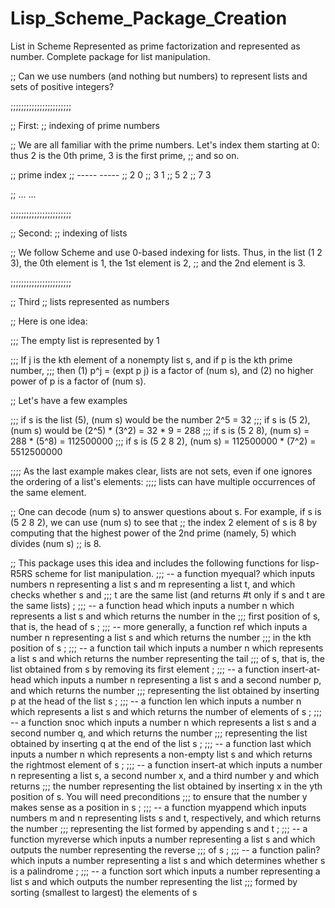 # Lisp_Scheme_Package_Creation
List in Scheme Represented as prime factorization and represented as number. Complete package for list manipulation.


;; Can we use numbers (and nothing but numbers) to represent lists and sets of positive integers?

;;;;;;;;;;;;;;;;;;;;;;;

;; First: 
;; indexing of prime numbers

;; We are all familiar with the prime numbers.  Let's index them starting at 0: thus 2 is the 0th prime, 3 is the first prime,
;; and so on.

;;     prime     index
;;     -----     -----
;;       2         0
;;       3         1
;;       5         2
;;       7         3

;;      ...       ...


;;;;;;;;;;;;;;;;;;;;;;;

;; Second:
;; indexing of lists

;; We follow Scheme and use 0-based indexing for lists.  Thus, in the list (1 2 3), the 0th element is 1, the 1st element is 2,
;; and the 2nd element is 3.


;;;;;;;;;;;;;;;;;;;;;;;

;; Third
;; lists represented as numbers


;; Here is one idea:

;;; The empty list is represented by 1

;;; If j is the kth element of a nonempty list s, and if p is the kth prime number,
;;; then (1) p^j = (expt p j) is a factor of (num s), and (2) no higher power of p is a factor of (num s).

;; Let's have a few examples

;;; if s is the list (5), (num s) would be the number 2^5 = 32
;;; if s is (5 2), (num s) would be (2^5) * (3^2) = 32 * 9 = 288
;;; if s is (5 2 8), (num s) = 288 * (5^8) = 112500000
;;; if s is (5 2 8 2), (num s) = 112500000 * (7^2) = 5512500000

;;;; As the last example makes clear, lists are not sets, even if one ignores the ordering of a list's elements:
;;;; lists can have multiple occurrences of the same element.

;; One can decode (num s) to answer questions about s.  For example, if s is (5 2 8 2), we can use (num s) to see that
;; the index 2 element of s is 8 by computing that the highest power of the 2nd prime (namely, 5) which divides (num s)
;; is 8.  

;; This package uses this idea and includes the following functions for lisp-R5RS scheme
 for list manipulation.
;;; -- a function myequal? which inputs numbers n representing a list s and m representing a list t, and which checks whether s and
;;;    t are the same list (and returns #t  only if s and t are the same lists)
;
;;; -- a function head which inputs a number n which represents a list s and which returns the number in the
;;;    first position of s, that is, the head of s
;
;;; -- more generally, a function ref which inputs a number n representing a list s and which returns the number
;;;    in the kth position of s
;
;;; -- a function tail which inputs a number n which represents a list s and which returns the number representing the tail
;;;    of s, that is, the list obtained from s by removing its first element
;
;;; -- a function insert-at-head which inputs a number n representing a list s and a second number p, and which returns the number
;;;    representing the list obtained by inserting p at the head of the list s 
;
;;; -- a function len which inputs a number n which represents a list s and which returns the number of elements of s
;
;;; -- a function snoc which inputs a number n which represents a list s and a second number q, and which returns the number
;;;    representing the list obtained by inserting q at the end of the list s
;
;;; -- a function last which inputs a number n which represents a non-empty list s and which returns the rightmost element of s
;
;;; -- a function insert-at which inputs a number n representing a list s, a second number x, and a third number y and which returns
;;;    the number representing the list obtained by inserting x in the yth position of s.  You will need preconditions
;;;    to ensure that the number y makes sense as a position in s
;
;;; -- a function myappend which inputs numbers m and n representing lists s and t, respectively, and which returns the number
;;;    representing the list formed by appending s and t
;
;;; -- a function myreverse which inputs a number representing a list s and which outputs the number representing the reverse
;;;    of s
;
;;; -- a function palin? which inputs a number representing a list s and which determines whether s is a palindrome
;
;;; -- a function sort which inputs a number representing a list s and which outputs the number representing the list
;;;    formed by sorting (smallest to largest) the elements of s
